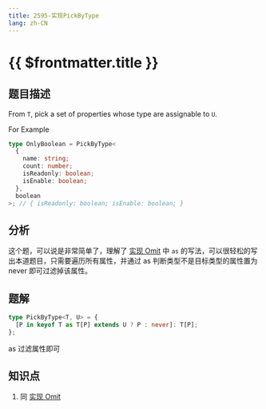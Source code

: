 ```yaml
---
title: 2595-实现PickByType
lang: zh-CN
---
```


# {{ $frontmatter.title }}

## 题目描述

From `T`, pick a set of properties whose type are assignable to `U`.

For Example

```typescript
type OnlyBoolean = PickByType<
  {
    name: string;
    count: number;
    isReadonly: boolean;
    isEnable: boolean;
  },
  boolean
>; // { isReadonly: boolean; isEnable: boolean; }
```

## 分析

这个题，可以说是非常简单了，理解了 [实现 Omit](/medium/3-实现Omit.md) 中 `as` 的写法，可以很轻松的写出本道题目，只需要遍历所有属性，并通过 as 判断类型不是目标类型的属性置为 never 即可过滤掉该属性。

## 题解

```ts
type PickByType<T, U> = {
  [P in keyof T as T[P] extends U ? P : never]: T[P];
};
```

as 过滤属性即可

## 知识点

1. 同 [实现 Omit](/medium/3-实现Omit.md)
